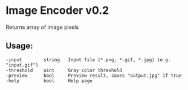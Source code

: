 # Image Encoder v0.2
Returns array of image pixels
## Usage:
	-input        string   Input file (*.png, *.gif, *.jpg) (e.g. "input.gif")
	-threshold    uint     Gray color threshold
	-preview      bool     Preview result, saves "output.jpg" if true
	-help         bool     Help page